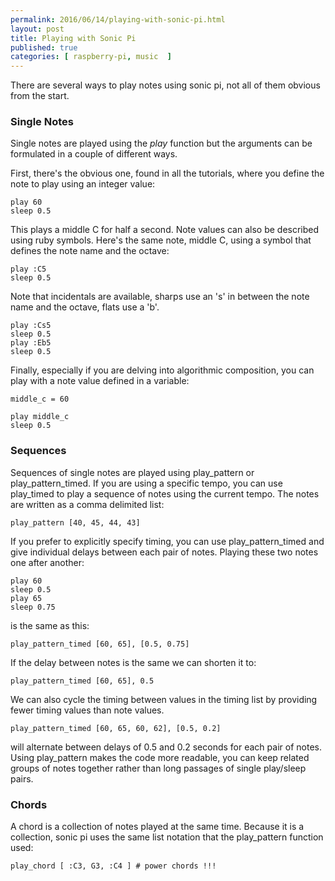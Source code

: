 ```yaml
---
permalink: 2016/06/14/playing-with-sonic-pi.html
layout: post
title: Playing with Sonic Pi
published: true
categories: [ raspberry-pi, music  ]
---
```


There are several ways to play notes using sonic pi, not all of them obvious from the
start.

### Single Notes

Single notes are played using the *play* function but the arguments can be formulated in a
couple of different ways.  

First, there's the obvious one, found in all the tutorials, where you define the note to play
using an integer value:

    play 60
    sleep 0.5

This plays a middle C for half a second. Note values can also be described using ruby symbols. Here's
the same note, middle C, using a symbol that defines the note name and the octave:

    play :C5
    sleep 0.5

Note that incidentals are available, sharps use an 's' in between the note name and the octave,
flats use a 'b'.

    play :Cs5
    sleep 0.5
    play :Eb5
    sleep 0.5

Finally, especially if you are delving into algorithmic composition, you can play with a note
value defined in a variable:    

    middle_c = 60

    play middle_c
    sleep 0.5

### Sequences    

Sequences of single notes are played using play_pattern or play_pattern_timed. If you are using
a specific tempo, you can use play_timed to play a sequence of notes using the current tempo. The
notes are written as a comma delimited list:

    play_pattern [40, 45, 44, 43]

If you prefer to explicitly specify timing, you can use play_pattern_timed and give individual
delays between each pair of notes. Playing these two notes one after another:


    play 60
    sleep 0.5
    play 65
    sleep 0.75

is the same as this:

    play_pattern_timed [60, 65], [0.5, 0.75]

If the delay between notes is the same we can shorten it to:

    play_pattern_timed [60, 65], 0.5

We can also cycle the timing between values in the timing list by providing fewer timing values
than note values.  

    play_pattern_timed [60, 65, 60, 62], [0.5, 0.2]

will alternate between delays of 0.5 and 0.2 seconds for each pair of notes. Using play_pattern
makes the code more readable, you can keep related groups of notes together rather than long
passages of single play/sleep pairs.

### Chords  

A chord is a collection of notes played at the same time. Because it is a collection, sonic pi
uses the same list notation that the play_pattern function used:

    play_chord [ :C3, G3, :C4 ] # power chords !!!

